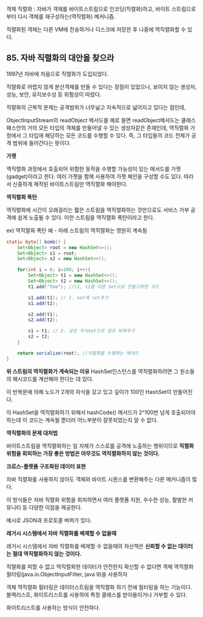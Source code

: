 객체 직렬화 : 자바가 객체를 바이트스트림으로 인코딩(직렬화)하고, 바이트 스트림으로부터 다시 객체를 재구성하는(역직렬화) 메커니즘.

직렬화된 객체는 다른 VM에 전송하거나 디스크에 저장한 후 나중에 역직렬화할 수 있다.

## 85. 자바 직렬화의 대안을 찾으라

1997년 자바에 처음으로 직렬화가 도입되었다.

직렬화로 어렵지 않게 분산객체를 만들 수 있다는 장점이 있었으나,
보이지 않는 생성자, 성능, 보안, 유지보수성 등 위험성이 따랐다.

직렬화의 근복적 문제는 공격범위가 너무넒고 지속적으로 넓어지고 있다는 점인데,

ObjectInputStream의 readObject 메서드를 예로 들면 readObject메서드는 클래스패스안의 거의 모든 타입의 객체를 만들어낼 수 있는 생성자같은 존재인데, 역직렬화 가정에서 그 타입에 해당하는 모든 코드를 수행할 수 있다. 즉, 그 타입들의 코드 전체가 공격 범위에 들어간다는 뜻이다.

**가젯**

역직렬화 과정에서 호출되어 위험한 동작을 수행할 가능성이 있는 메서드를 가젯(gadget)이라고 한다. 여러 가젯을 함께 사용하여 가젯 체인을 구성할 수도 있다. 따라서 신중하게 제작된 바이트스트림만 역직렬화 해야한다.

**역직렬화 폭탄**

역직렬화에 시간이 오래걸리는 짧은 스트림을 역직렬화하는 것만으로도 서비스 거부 공격에 쉽게 노출될 수 있다. 이런 스트림을 역직렬화 폭탄이라고 한다.

ex) 역직렬화 폭탄 예 - 아래 스트림의 역직렬화는 영원히 계속됨

```java
static byte[] bomb() {
	Set<Object> root = new HashSet<>();
	Set<Object> s1 = root;
	Set<Object> s2 = new HashSet<>();

	for(int i = 0; i<100; i++){
		Set<Object> t1 = new HashSet<>();
		Set<Object> t2 = new HashSet<>();
		t1.add("foo"); //t1, t2를 다른 Set으로 만들기위한 코드

		s1.add(t1); // 1. set에 set추가
		s1.add(t2);

		s2.add(t1); 
		s2.add(t2);

		s1 = t1; // 2. 넣은 자식set으로 참조 바꿔주기
		s2 = t2;
	}

	return serialize(root); //직렬화를 수행하는 메서드
}
```

**위 스트림의 역직렬화가 계속되는 이유**
HashSet인스턴스를 역직렬화하려면 그 원소들의 해시코드를 계산해야 한다는 데 있다.

이 반복문에 의해 노드가 2개의 자식을 갖고 있고 깊이가 100인 HashSet이 만들어진다.

이 HashSet을 역직렬화하기 위해서 hashCode() 메서드가 2^100번 넘게 호출되어야 하는데 이 코드는 계속될 뿐더러 어느부분이 잘못되었는지 알 수 없다.

**역직렬화의 문제 대처법**

바이트스트림을 역직렬화하는 일 자체가 스스로를 공격에 노출하는 행위이므로 **직렬화 위험을 회피하는 가장 좋은 방법은 아무것도 역직렬화하지 않는 것이다.**

**크로스-플랫폼 구조화된 데이터 표현**

자바 직렬화를 사용하지 않아도 객체와 바이트 시퀀스를 변환해주는 다른 메커니즘이 많다.

이 방식들은 자바 직렬화 위험을 회피하면서 여러 플랫폼 지원, 우수한 성능, 활발한 커뮤니티 등 다양한 이점을 제공한다.

예시로 JSON과 프로토콜 버퍼가 있다.

**레거시 시스템에서 자바 직렬화를 배제할 수 없을때**

레거시 시스템에서 자바 직렬화를 배제할 수 없을때의 차선책은 **신뢰할 수 없는 데이터는 절대 역직렬화하지 않는 것이다.**

직렬화를 피할 수 없고 역직렬화한 데이터가 안전한지 확신할 수 없다면 객체 역직렬화 필터링(java.io.ObjectInputFilter, java 9)을 사용하자

객체 역직렬화 필터링은 데이터스트림을 역직렬화 하기 전에 필터링을 하는 기능이다. 블랙리스트, 화이트리스트를 사용하여 특정 클래스를 받아들이거나 거부할 수 있다.

화이트리스트를 사용하는 방식이 안전하다.